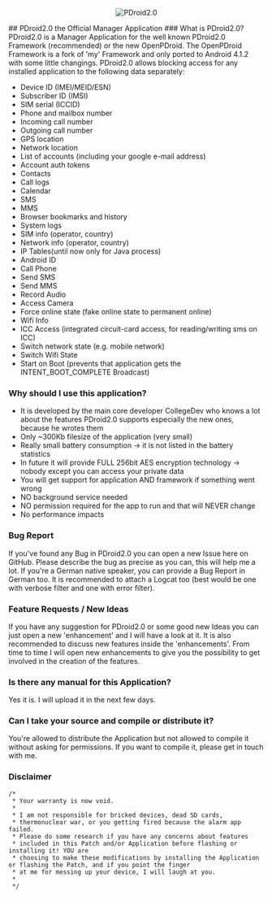 <p align="center">
  <img src="http://www.privilege-car.de/xda/PDroid-banner.png" alt="PDroid2.0"/>
</p>
## PDroid2.0 the Official Manager Application
### What is PDroid2.0?
PDroid2.0 is a Manager Application for the well known PDroid2.0 Framework (recommended) or the new OpenPDroid. The OpenPDroid Framework is a fork of 'my' Framework and only ported to Android 4.1.2 with some little changings. PDroid2.0 allows blocking access for any installed application to the following data separately:

* Device ID (IMEI/MEID/ESN)
* Subscriber ID (IMSI)
* SIM serial (ICCID)
* Phone and mailbox number
* Incoming call number
* Outgoing call number
* GPS location
* Network location
* List of accounts (including your google e-mail address)
* Account auth tokens
* Contacts
* Call logs
* Calendar
* SMS
* MMS
* Browser bookmarks and history
* System logs
* SIM info (operator, country)
* Network info (operator, country)
* IP Tables(until now only for Java process)
* Android ID
* Call Phone
* Send SMS
* Send MMS
* Record Audio
* Access Camera
* Force online state (fake online state to permanent online)
* Wifi Info
* ICC Access (integrated circuit-card access, for reading/writing sms on ICC)
* Switch network state (e.g. mobile network)
* Switch Wifi State
* Start on Boot (prevents that application gets the INTENT_BOOT_COMPLETE Broadcast)

### Why should I use this application?
* It is developed by the main core developer CollegeDev who knows a lot about the features PDroid2.0 supports especially the new ones, because he wrotes them
* Only ~300Kb filesize of the application (very small)
* Really small battery consumption -> it is not listed in the battery statistics
* In future it will provide FULL 256bit AES encryption technology -> nobody except you can access your private data
* You will get support for application AND framework if something went wrong
* NO background service needed
* NO permission required for the app to run and that will NEVER change
* No performance impacts

### Bug Report
If you've found any Bug in PDroid2.0 you can open a new Issue here on GitHub. Please describe the bug as precise as you can, this will help me a lot. If you're a German native speaker, you can provide a Bug Report in German too. It is recommended to attach a Logcat too (best would be one with verbose filter and one with error filter).

### Feature Requests / New Ideas
If you have any suggestion for PDroid2.0 or some good new Ideas you can just open a new 'enhancement' and I will have a look at it. It is also recommended to discuss new features inside the 'enhancements'. From time to time I will open new enhancements to give you the possibility to get involved in the creation of the features.

### Is there any manual for this Application?
Yes it is. I will upload it in the next few days.

### Can I take your source and compile or distribute it?
You're allowed to distribute the Application but not allowed to compile it without asking for permissions. If you want to compile it, please get in touch with me.

### Disclaimer
    /*
     * Your warranty is now void.
     *
     * I am not responsible for bricked devices, dead SD cards,
     * thermonuclear war, or you getting fired because the alarm app failed. 
     * Please do some research if you have any concerns about features 
     * included in this Patch and/or Application before flashing or installing it! YOU are 
     * choosing to make these modifications by installing the Application or flashing the Patch, and if you point the finger 
     * at me for messing up your device, I will laugh at you.
     *
     */


